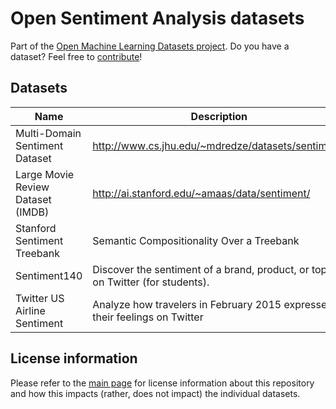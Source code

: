 # Open Sentiment Analysis datasets
Part of the [Open Machine Learning Datasets project](https://github.com/meetaime/open-machine-learning-datasets/blob/master/README.md). Do you have a dataset? Feel free to [contribute](https://github.com/meetaime/open-machine-learning-datasets/blob/master/README.md)!

## Datasets
| Name | Description | URL |
| ---- | ----------- | --- |
| Multi-Domain Sentiment Dataset | http://www.cs.jhu.edu/~mdredze/datasets/sentiment/
| Large Movie Review Dataset (IMDB) | http://ai.stanford.edu/~amaas/data/sentiment/
| Stanford Sentiment Treebank | Semantic Compositionality Over a Treebank | https://nlp.stanford.edu/sentiment/treebank.html
| Sentiment140 | Discover the sentiment of a brand, product, or topic on Twitter (for students). | http://help.sentiment140.com/for-students/
| Twitter US Airline Sentiment | Analyze how travelers in February 2015 expressed their feelings on Twitter | https://www.kaggle.com/crowdflower/twitter-airline-sentiment

## License information
Please refer to the [main page](https://github.com/meetaime/open-machine-learning-datasets/blob/master/README.md) for license information about this repository and how this impacts (rather, does not impact) the individual datasets.